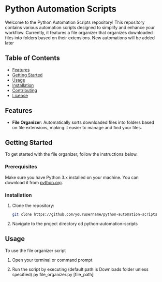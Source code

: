 # Python Automation Scripts

Welcome to the Python Automation Scripts repository! This repository contains various automation scripts designed to simplify and enhance your workflow. Currently, it features a file organizer that organizes downloaded files into folders based on their extensions. New automations will be added later

## Table of Contents

- [Features](#features)
- [Getting Started](#getting-started)
- [Usage](#usage)
- [Installation](#installation)
- [Contributing](#contributing)
- [License](#license)

## Features

- **File Organizer**: Automatically sorts downloaded files into folders based on file extensions, making it easier to manage and find your files.

## Getting Started

To get started with the file organizer, follow the instructions below.

### Prerequisites

Make sure you have Python 3.x installed on your machine. You can download it from [python.org](https://www.python.org/downloads/).

### Installation

1. Clone the repository:
   ```bash
   git clone https://github.com/yourusername/python-automation-scripts.git

2. Navigate to the project directory
   cd python-automation-scripts

## Usage
To use the file organizer script

1. Open your terminal or command prompt

2. Run the script by executing (default path is Downloads folder unless specified)
py file_organizer.py [file_path]

